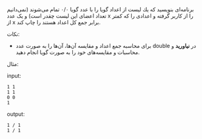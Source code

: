 برنامه‌ای بنويسيد كه يك لیست از اعداد گويا را با عدد گویا ۰/۰ تمام می‌شوند (نمی‌دانیم تعداد اعضای این لیست چقدر است) و یک عدد x را از کاربر گرفته و اعدادی را که کمتر از x برابر جمع کل اعداد هستند را چاپ کند.  

نکات:
* برای محاسبه جمع اعداد و مقایسه آن‌ها،‌ آن‌ها را به صورت عدد double در **نیاورید** و محاسبات و مقایسه‌های خود را به صورت گویا انجام دهید.

مثال:  

input:

	1 1
	1 1
	0 0
	1

output:

	1 / 1
	1 / 1